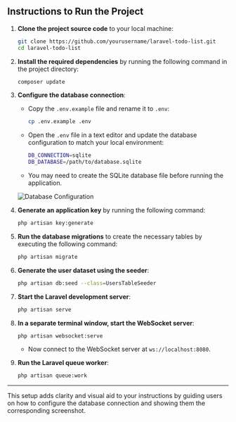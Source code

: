 
## Instructions to Run the Project

1. **Clone the project source code** to your local machine:
   ```bash
   git clone https://github.com/yourusername/laravel-todo-list.git
   cd laravel-todo-list
   ```

2. **Install the required dependencies** by running the following command in the project directory:
   ```bash
   composer update
   ```

3. **Configure the database connection**:
   - Copy the `.env.example` file and rename it to `.env`:
     ```bash
     cp .env.example .env
     ```
   - Open the `.env` file in a text editor and update the database configuration to match your local environment:
     ```bash
     DB_CONNECTION=sqlite
     DB_DATABASE=/path/to/database.sqlite
     ```
   - You may need to create the SQLite database file before running the application.

   ![Database Configuration](public/images/database-config.png)

4. **Generate an application key** by running the following command:
   ```bash
   php artisan key:generate
   ```

5. **Run the database migrations** to create the necessary tables by executing the following command:
   ```bash
   php artisan migrate
   ```

6. **Generate the user dataset using the seeder**:
   ```bash
   php artisan db:seed --class=UsersTableSeeder
   ```

7. **Start the Laravel development server**:
   ```bash
   php artisan serve
   ```

8. **In a separate terminal window, start the WebSocket server**:
   ```bash
   php artisan websocket:serve
   ```
   - Now connect to the WebSocket server at `ws://localhost:8080`.

9. **Run the Laravel queue worker**:
   ```bash
   php artisan queue:work
   ```

---

This setup adds clarity and visual aid to your instructions by guiding users on how to configure the database connection and showing them the corresponding screenshot.
